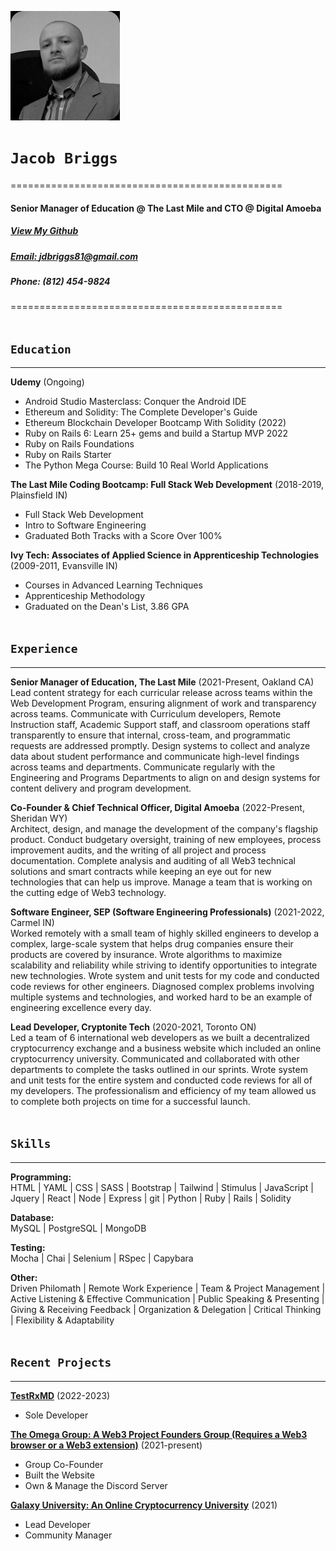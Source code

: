 ![Jacob Briggs](/rsz_headshotedit.jpg)
# `Jacob Briggs`
===============================================
#### Senior Manager of Education @ The Last Mile and CTO @ Digital Amoeba
##### [View My Github](https://github.com/elipsion-dev)
##### [Email: jdbriggs81@gmail.com](mailto:jdbriggs81@gmail.com)
##### Phone: (812) 454-9824
===============================================
<br/><br/>

## `Education`
---------
**Udemy** (Ongoing)
- Android Studio Masterclass: Conquer the Android IDE
- Ethereum and Solidity: The Complete Developer's Guide
- Ethereum Blockchain Developer Bootcamp With Solidity (2022)
- Ruby on Rails 6: Learn 25+ gems and build a Startup MVP 2022
- Ruby on Rails Foundations
- Ruby on Rails Starter
- The Python Mega Course: Build 10 Real World Applications

**The Last Mile Coding Bootcamp: Full Stack Web Development** (2018-2019, Plainsfield IN)
- Full Stack Web Development
- Intro to Software Engineering
- Graduated Both Tracks with a Score Over 100%

**Ivy Tech: Associates of Applied Science in Apprenticeship Technologies** (2009-2011, Evansville IN)
- Courses in Advanced Learning Techniques
- Apprenticeship Methodology
- Graduated on the Dean's List, 3.86 GPA<br/><br/>


## `Experience`
---------
**Senior Manager of Education, The Last Mile** (2021-Present, Oakland CA)
Lead content strategy for each curricular release across teams within the Web Development Program, ensuring alignment of work and transparency across teams. Communicate with Curriculum developers, Remote Instruction staff, Academic Support staff, and classroom operations staff transparently to ensure that internal, cross-team, and programmatic requests are addressed promptly. Design systems to collect and analyze data about student performance and communicate high-level findings across teams and departments. Communicate regularly with the Engineering and Programs Departments to align on and design systems for content delivery and program development.

**Co-Founder & Chief Technical Officer, Digital Amoeba** (2022-Present, Sheridan WY)<br>
Architect, design, and manage the development of the company's flagship product. Conduct budgetary oversight, training of new employees, process improvement audits, and the writing of all project and process documentation. Complete analysis and auditing of all Web3 technical solutions and smart contracts while keeping an eye out for new technologies that can help us improve. Manage a team that is working on the cutting edge of Web3 technology.

**Software Engineer, SEP (Software Engineering Professionals)** (2021-2022, Carmel IN)<br>
Worked remotely with a small team of highly skilled engineers to develop a complex, large-scale system that helps drug companies ensure their products are covered by insurance. Wrote algorithms to maximize scalability and reliability while striving to identify opportunities to integrate new technologies. Wrote system and unit tests for my code and conducted code reviews for other engineers. Diagnosed complex problems involving multiple systems and technologies, and worked hard to be an example of engineering excellence every day.

**Lead Developer, Cryptonite Tech** (2020-2021, Toronto ON)<br>
Led a team of 6 international web developers as we built a decentralized cryptocurrency exchange and a business website which included an online cryptocurrency university. Communicated and collaborated with other departments to complete the tasks outlined in our sprints. Wrote system and unit tests for the entire system and conducted code reviews for all of my developers. The professionalism and efficiency of my team allowed us to complete both projects on time for a successful launch.<br/><br/>

## `Skills`
------
**Programming:**<br>
HTML | YAML | CSS | SASS | Bootstrap | Tailwind | Stimulus | JavaScript | Jquery | React | Node | Express | git | Python | Ruby | Rails | Solidity

**Database:**<br>
MySQL | PostgreSQL | MongoDB

**Testing:**<br>
Mocha | Chai | Selenium | RSpec | Capybara

**Other:**<br>
Driven Philomath | Remote Work Experience | Team & Project Management | Active Listening & Effective Communication | Public Speaking & Presenting | Giving & Receiving Feedback | Organization & Delegation | Critical Thinking | Flexibility & Adaptability <br/><br/>

## `Recent Projects`
--------
**[TestRxMD](https://testrxmd.com/)** (2022-2023)
- Sole Developer

**[The Omega Group: A Web3 Project Founders Group (Requires a Web3 browser or a Web3 extension)](https://omegagroup.icu/)** (2021-present)
- Group Co-Founder
- Built the Website
- Own & Manage the Discord Server

**[Galaxy University: An Online Cryptocurrency University](https://galaxyprotocol.io/#/GalaxyUniversity)** (2021)
- Lead Developer
- Community Manager
